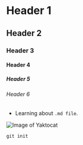 # Header 1
## Header 2
### Header 3
#### Header 4
##### Header 5
###### Header 6 

- Learning about `.md file`.
  
![Image of Yaktocat](https://octodex.github.com/images/yaktocat.png)

```
git init
```
